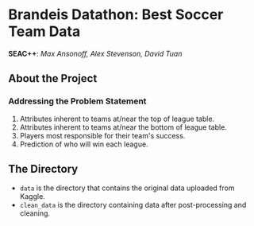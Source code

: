 # Brandeis Datathon: Best Soccer Team Data
**SEAC++**: *Max Ansonoff, Alex Stevenson, David Tuan*

About the Project
-------------
### Addressing the Problem Statement
1. Attributes inherent to teams at/near the top of league table.
2. Attributes inherent to teams at/near the bottom of league table.
3. Players most responsible for their team's success.
4. Prediction of who will win each league.

The Directory
-------------
- `data` is the directory that contains the original data uploaded from Kaggle.
- `clean_data` is the directory containing data after post-processing and cleaning.